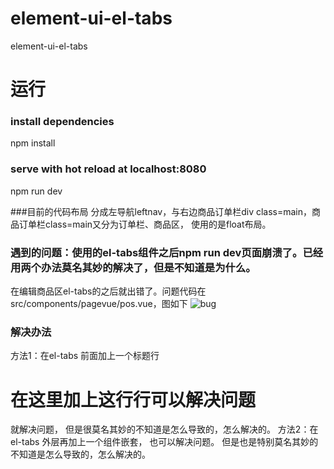 # element-ui-el-tabs
element-ui-el-tabs 

# 运行
### install dependencies
npm install

### serve with hot reload at localhost:8080
npm run dev


###目前的代码布局
分成左导航leftnav，与右边商品订单栏div class=main，商品订单栏class=main又分为订单栏、商品区，
使用的是float布局。


### 遇到的问题：使用的el-tabs组件之后npm run dev页面崩溃了。已经用两个办法莫名其妙的解决了，但是不知道是为什么。
在编辑商品区el-tabs的之后就出错了。问题代码在src/components/pagevue/pos.vue，图如下
![bug](http://github.com/xiaomizhou66/element-ui-el-tabs/raw/master/src/assents/bug.png)

### 解决办法
方法1：在el-tabs 前面加上一个标题行<h1>在这里加上这行行可以解决问题</h1> 就解决问题，
      但是很莫名其妙的不知道是怎么导致的，怎么解决的。
方法2：在el-tabs 外层再加上一个组件嵌套，<el-row></el-row> 也可以解决问题。
      但是也是特别莫名其妙的不知道是怎么导致的，怎么解决的。
